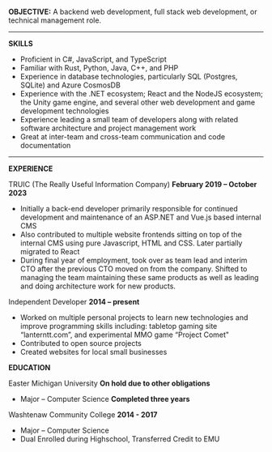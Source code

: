 **OBJECTIVE:** A backend web development, full stack web development, or technical management role.

---

**SKILLS**

- Proficient in C#, JavaScript, and TypeScript
- Familiar with Rust, Python, Java, C++, and PHP
- Experience in database technologies, particularly SQL (Postgres, SQLite) and Azure CosmosDB
- Experience with the .NET ecosystem; React and the NodeJS ecosystem; the Unity game engine, and several other web development and game development technologies
- Experience leading a small team of developers along with related software architecture and project management work
- Great at inter-team and cross-team communication and code documentation

---

**EXPERIENCE**

TRUIC (The Really Useful Information Company) **February 2019 – October 2023**

- Initially a back-end developer primarily responsible for continued development and maintenance of an ASP.NET and Vue.js based internal CMS
- Also contributed to multiple website frontends sitting on top of the internal CMS using pure Javascript, HTML and CSS. Later partially migrated to React
- During final year of employment, took over as team lead and interim CTO after the previous CTO moved on from the company. Shifted to managing the team maintaining these same products as well as leading and doing architecture work for new products.

Independent Developer **2014 – present**

- Worked on multiple personal projects to learn new technologies and improve programming skills including: tabletop gaming site “lanterntt.com”, and experimental MMO game “Project Comet"
- Contributed to open source projects
- Created websites for local small businesses

**EDUCATION**

Easter Michigan University **On hold due to other obligations**

- Major – Computer Science **Completed three years**

Washtenaw Community College **2014 - 2017**

- Major – Computer Science
- Dual Enrolled during Highschool, Transferred Credit to EMU
